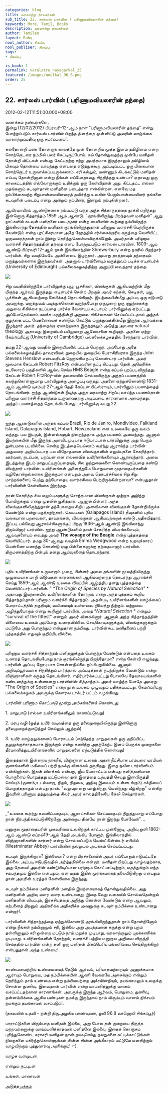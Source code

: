 ```yaml
---
categories: blog
title: வரலாற்று நாயகர்கள்
sub_title: 22. சார்லஸ் டார்வின் ( பரிணாமவியலாரின் தந்தை)
keywords: More, Tamil, Books
description: வரலாற்று நாயகர்கள்
author: Tamilan
layout: Ruby
nool_author: சிலம்பு
nool_publiser: சிலம்பு
tags:
- சிலம்பு

is_book: 1
permalink: varalatru_nayagarkal_25
featured: /images/noolkal_96_6.png
order: 25
---
```



## 22. சார்லஸ் டார்வின் ( பரிணாமவியலாரின் தந்தை)

2012-02-12T11:51:00.000+08:00

வணக்கம் நண்பர்களே,  
இன்று (12/02/2012) பிப்ரவரி-12-ஆம் நாள் "பரிணாமவியலாரின் தந்தை" என்று போற்றப்படும் சார்லஸ் டார்வின் பிறந்த தினத்தை முன்னிட்டு அவரின் வாழ்க்கை வரலாற்றுப்பதிவு ஒரு சமர்ப்பனம்!.

கல்தோன்றி மண் தோன்றாக் காலத்தே முன் தோன்றிய மூத்த இனம் தமிழினம் என்ற சொற்றொடரை நம்மில் பலர் கேட்டிருப்போம். கல் தோன்றுவதற்கு முன்பே மனிதன் தோன்றி விட்டான் என்பது கேட்பதற்கு சற்று அபத்தமாக இருந்தாலும் தமிழினம் மிகவும் தொன்மை வாய்ந்தது என்பதை எடுத்துக்கூற அப்படிப்பட்ட ஒரு மிகையான சொற்றொடர் உருவாக்கப்படிருக்கலாம். சரி கல்லும், மண்ணும் கிடக்கட்டும் மனிதன் எப்படி தோன்றினான் என்று நீங்கள் எப்போதாவது சிந்தித்தது உண்டா? ஏதாவது ஒரு காலகட்டத்தில் எல்லோருக்கும் உதிக்கும் ஒரு கேள்விதான் அது. கிட்டதட்ட எல்லா மதங்களும் கடவுள்தான் மனிதனை படைத்தார் என்கின்றன. எனவே மத நம்பிக்கையற்ற சிறுபான்மையினரைத் தவிர்த்து உலகின் பெரும்பான்மையினர் தங்களை கடவுளின் படைப்பு என்று அன்றும் நம்பினர், இன்றும் நம்புகின்றனர்.

ஆயிரமாயிரம் ஆண்டுகளாக நம்பபட்டு வந்த அந்த சித்தாந்தத்தை தூக்கி எறிந்தது இன்னொரு சித்தாந்தம் 1859 ஆம் ஆண்டு. “குரங்கிலிருந்து பிறந்தவன் மனிதன்” ஆறு நாட்களில் கடவுள் மனிதனை படைத்தார் என்ற பைபிளின் கூற்றை நம்பியிருந்த இங்கிலாந்து தேசத்தில் மனிதன் குரங்கிலிருந்துதான் பரிணாம வளர்ச்சி பெற்றிருக்க வேண்டும் என்ற புரட்சிகரமான அதே நேரத்தில் சர்ச்சைக்குரிய கருத்தை வெளியிட்ட ஒருவரைத்தான் நாம் இன்று தெரிந்துகொள்ளவிருக்கிறோம். அவர்தான் பரிணாம வளர்ச்சி சித்தாந்தத்தின் தந்தை எனப் போற்றப்படும் சார்லஸ் டார்வின். 1809-ஆம் ஆண்டு பிப்ரவரி 12-ஆம் நாள் இங்கிலாந்தின் Shrews-bury என்ற நகரில் பிறந்தார் டார்வின். சிறு வயதிலேயே அன்னையை இழந்தார். அவரது தாத்தாவும் தந்தையும் மருத்துவர்களாக இருந்தவர்கள். அதனால் டார்வினையும் மருத்துவம் படிக்க எடின்பர்க் (University of Edinburgh) பல்கலைக்கழகத்திற்கு அனுப்பி வைத்தார் தந்தை.

![](http://3.bp.blogspot.com/-JIvAa8LXBBU/TzcMi7MTT7I/AAAAAAAABJA/gsAC93TAOAA/s320/Charles_Darwin_Wallpaper__V2_by_CharlesDarwin.jpg)

சிறு வயதியிலிருந்தே டார்வினுக்கு புழு, பூச்சிகள், விலங்குகள் ஆகியவற்றின் மீது மிகுந்த ஆர்வம் இருந்தது. எடின்பர்க் சென்ற பிறகும் அவர் கற்கள், செடிகள், புழு, பூச்சிகள் ஆகியவற்றை சேமிக்கத் தொடங்கினார். இயற்கையின்மீது அப்படி ஒரு ஈடுபாடு அவருக்கு. மருத்துவம் படித்துக்கொண்டிருந்தபோது ஒருமுறை ஒரு குழந்தைக்கு அறுவை சிகிச்சை நடப்பதை பார்க்க வேண்டிய கட்டாயம் டார்வினுக்கு ஏற்பட்டது. அப்போதெல்லாம் மயக்க மருந்தின்றி அறுவை சிகிச்சைகள் செய்யப்பட்டதால் அந்தக் குழந்தை பட்ட வேதனையைக் கண்டும், கேட்டும் மருத்துவத்தின்மீது இருந்த ஆர்வத்தை இழந்தார் அவர். தந்தைக்கு ஏமாற்றமாக இருந்தாலும் அடுத்து அவரை natural theology அதாவது இறையியல் பயிலுமாறு ஆலோசனை கூறினார். அதனை ஏற்று கேம்ஃப்ரிட்ஜ் (University of Cambridge) பல்கலைக்கழகத்தில் சேர்ந்தார் டார்வின்.

தமது 22-ஆவது வயதில் இறையியலில் பட்டம் பெற்றார். அப்போது அதே பல்கலைக்கழகத்தில் தாவரவியல் துறையில் துறையில் பேராசிரியராக இருந்த John Stevens Henslow என்பவரிடம் நெருங்கிய நட்பு கொண்டார் டார்வின். அவர் மூலமாக கேப்டன் Robert FitzRoy என்பவரின் நட்பு கிட்டியது. தென் அமெரிக்க கடலோரப் பகுதிகளில் ஆய்வு செய்ய HMS Beagle என்ற கப்பல் புறப்படவிருந்தது. கேப்டன் Robert FitzRoy-யின் தலமையில் செல்லவிருந்த அந்தப் பயணத்தில் கலந்துகொள்ளுமாறு டார்வினுக்கு அழைப்பு வந்தது. அதனை ஏற்றுக்கொண்டு 1831-ஆம் ஆண்டு டிசம்பர் 27-ஆம் தேதி கேப்டன் பிட்ஸ்ராயும், டார்வினும் பயணத்தைத் தொடங்கினர். ஐந்து ஆண்டுகள் நீடித்த அந்த வரலாற்று சிறப்பு வாய்ந்த பயணம்தான் பரினாம வளர்ச்சி சித்தாந்தம் உருவாவதற்கு அடிப்படை காரணமாக அமைந்தது. அந்தப் பயணத்தைத் தொடங்கியபோது டார்வினுக்கு வயது 22.

![](http://4.bp.blogspot.com/-Jg_JElfL9eU/TzcL753FI2I/AAAAAAAABI4/6ebWVeMgmX0/s320/charlesdarwin.jpg)

ஐந்து ஆண்டுகளில் அந்தக் கப்பல் Brazil, Rio de Janiro, Mondivideo, Falkland Island, Galapagos Island, Hobart, Newzealand என உலகையே ஒரு வலம் வந்தது. பல இடரும், இன்னல்களும் நிறைந்ததாக அந்த பயணம் அமைந்தது. ஆனால் இயற்கையின் மீது இருந்த அளவிடமுடியாத ஈடுபாட்டால் டார்வினுக்கு அது பெரும் துன்பமாக படவில்லை. சென்ற இடத்தையெல்லாம் கூர்ந்து ஆராய்ந்த டார்வின் அதுவரை அறியப்படாத பல விநோதமான விலங்குகளின் எலும்புகளை சேகரித்தார். ஊர்வன, நடப்பன, பறப்பன என எல்லாவித உயிரினங்களையும் ஆராய்ந்தார். அவை இடத்துக்கு இடம் மாறுபட்டிருப்பதையும், சில ஒற்றுமைகளை கொண்டிருப்பதை கண்டு வியந்தார் டார்வின். உயிரினங்கள் அனைத்துமே பொதுவான மூதாதையர்களின் வழிதோன்றல்களாக இருக்குமா என்பதும் அவை தொடர்ச்சியாக சிறு சிறு மாற்றங்களைப் பெற்று தற்போதைய வளர்ச்சியை பெற்றிருக்கின்றனவா? என்பதுதான் டார்வினின் கேள்வியாக இருந்தது.

தான் சேகரித்த சில எலும்புகளுக்கு சொந்தமான விலங்குகள் முற்றாக அழிந்து போயிருக்கும் என்று முதலில் யூகித்தார். ஆனால் பின்னர் அந்த விலங்குகளிலிருந்துதான் தற்போதைய சிறிய அளவிலான விலங்குகள் தோன்றியிருக்க வேண்டும் என்று பகுத்தறிந்தார். கெலபகஸ் (Galapagos Island) தீவுகளில் புதிய வகையான பறவைகள், தாவரங்கள், விலங்குகள் ஆகியவற்றைக் கண்டு அதிசயித்தார். இப்படி பல்வேறு ஆராய்ச்சிகளுக்குப் பிறகு 1836-ஆம் ஆண்டு இங்கிலாந்து திரும்பினார் டார்வின். ஐந்து ஆண்டுகளில் தான் சேகரித்த விபரங்களையும், ஆய்வுகளையும் வைத்து அவர் **The voyage of the Beagle** என்ற புத்தகத்தை வெளியிட்டார். தமது 30-ஆவது வயதில் Emma Wedgwood என்ற உறவுக்காரப் பெண்ணை மணந்து கொண்டு ஏழு பிள்ளைகளுக்கு தந்தையானார் டார்வின். திருமணத்திற்கு பின்பும் தனது ஆய்வுகளைத் தொடர்ந்தார்.

![](http://1.bp.blogspot.com/-Gd7DiJ4aX8c/TzcNa5A6RWI/AAAAAAAABJI/5hZOAMuwomY/s320/Darwin.jpg)

புதிய உயிரினங்கள் உருவாகும் முறை, பின்னர் அவை தங்களின் மூலத்திலிருந்து முழுமையாக மாறி விடுவதன் காரணங்கள் ஆகியவற்றைத் தொடர்ந்து ஆராய்ச்சி செய்து 1859-ஆம் ஆண்டு உலகை வியப்பில் ஆழ்த்திய தனது புத்தகத்தை வெளியிட்டார் டார்வின். " _*The Origin of Species by Natural Selection" *_ அதாவது இயற்கையில் உயிரினங்களின் தோற்றம் என்ற அந்த புத்தகம் கூறிய சித்தாந்தம்தான் பரிணாம வளர்ச்சி சித்தாந்தம். அதன்படி உயிரினங்களின் வாழ்க்கைப் போராட்டத்தில் தகுதியும், வலிமையும் உள்ளவை நிலைத்து நிற்கும். மற்றவை அழிந்துபோகும் என்று கூறினார் டார்வின். அதை _*Natural Selection *_ என்றும் "survival of the fittest" என்றும் அவர் விளக்கினார். ஆனால் அந்த சித்தாந்தத்தின் விளைவை உலகம் அப்போது உணரவில்லை. செடிகொடிகளுக்கும், விலங்குகளுக்கும் மட்டுமே அது பொருந்தும் என்றுதான் நம்பியது. டார்வின்கூட மனிதனைப் பற்றி புத்தகத்தில் எதுவும் குறிப்பிடவில்லை.

![](http://2.bp.blogspot.com/-m3Q5K-9tGiM/TzcNwLyVKDI/AAAAAAAABJY/dQmONOc9lUE/s320/Teor%C3%ADa+sobre+el+origen+de+las+especies+-+Charles+Darwin.jpg)

பரிணாம வளர்ச்சி சித்தாந்தம் மனிதனுக்கும் பொருந்த வேண்டும் என்பதை உலகம் உணரத் தொடங்கியபோது நாம் குரங்கிலிருந்து பிறந்தோமா? என்ற கேள்வி எழுந்தது. டார்வின் அப்படி நேரடியாக சொன்னதில்லை நம்பியதுமில்லை. ஆனால் அறிவுப்பூர்வமாக சிந்தித்துப் பார்த்தால் அப்படித்தான் நடந்திருக்க வேண்டும் என்று விஞ்ஞானிகள் கருதத் தொடங்கினர். எதிர்பார்க்கப்பட்டது போலவே தேவாலயங்களின் கண்டனத்துக்கு உள்ளானது டார்வினின் சித்தாந்தம். அவர் வாழ்ந்த போதே அவரது "The Origin of Species" என்ற நூல் உலகம் முழுவதும் பதிக்கப்பட்டது. கேம்ஃப்ரிட்ஜ் பல்கலைக்கழகம் அவருக்கு கெளரவ டாக்டர் பட்டம் வழங்கியது.

_டார்வின் பரிணாம கோட்பாடு மூன்று அம்சங்களைக் கொண்டது._

1\. மாறுபாடு (எல்லா உயிரினங்களிலும் காணப்படுவது)

2\. மரபு வழி (ஒத்த உயிர் வடிவத்தை ஒரு தலைமுறையிலிருந்து இன்னொரு தலைமுறைக்குஎடுத்துச் செல்லும் ஆற்றல்)

3\. உயிர் வாழ்தலுக்கானப் போராட்டம் (எந்தெந்த மாறுதல்கள் ஒரு குறிப்பிட்ட சூழலுக்குச்சாதகமாக இருக்கும் என்று கணித்து அதற்கேற்ப இனப் பெருக்க முறைகளை தீர்மானித்துஉயிரினங்களில் மாறுதல்களை ஏற்படுத்திக் கொள்வது)

இதைத்தான் இன்றைய நாகரீக, விஞ்ஞான உலகம் அதன் நீட்சியாக பரம்பரை மரபியல் குணங்களின் மகிமைப் பற்றி நமக்கு விளக்கம் தருகிறது. இதை நவீன டார்வினியம் என்கிறார்கள். இதன் விளக்கம் என்பது, ஜீவ போராட்டம் என்பது தனித்தனியான பொருளைப் பொறுத்தது மட்டுமல்ல; தன் இனத்தை உற்பத்தி செய்து இனவிருத்தி செய்யும் (குணம்,உடல்வாகு, நிறம், திறமை, அறிவு இவையும் உள்ளடங்கும்) சக்தியைப் பொறுத்ததாகும் என்பது தான். "வலுவுள்ளது வாழ்கிறது, மெலிந்தது வீழ்கிறது" என்கிற இவரின் பரிணாம தத்துவத்தை சிலர் அவர் காலத்திலேயே கேலி செய்தார்கள்.

![](http://4.bp.blogspot.com/-Cwbaoh8mXCE/TzcNhNxvvhI/AAAAAAAABJQ/p4Epw5CHsWE/s320/charles-darwin.jpg)

_"உலகை கூர்ந்து கவனிப்பதையும், ஆராய்ச்சிகள் செய்வதையும் நிறுத்துமாறு எப்போது நான் நிர்பந்திக்கப்படுகிறேனோ அன்றைய தினமே நான் இறந்து போவேன்". _

மனுகுல மூதாதையரின் முகவரியை உலகிற்குக் காட்டிய முன்னோடி, அறிவு ஒளி 1882-ஆம் ஆண்டு ஏப்ரல்19-ஆம் தேதி அடங்கிப் போனார். இங்கிலாந்தில் விஞ்ஞானிகளின் கார்னர் என்று சொல்லப்படும் வெஸ்ட்மின்ஸ்டர் எபியில் (Westminster Abbey) டார்வினின் நல்லுடல் அடக்கம் செய்யப்பட்டது.

கடவுள் இருக்கிறாரா? இல்லையா? என்ற பிரச்சனையில் அவர் எப்போதும் ஈடுபட்டதே இல்லை. அப்படி ஈடுபடுவதில் அர்த்தமில்லை என்றார். மனிதன் பிறப்பது வாழ்வதற்காக, அது தேவை! அவரின் கண்டுபிடிப்பான பரிணாம கோட்பாட்டிற்கும், மதத்துக்கும் எந்த சம்பந்தமும் இல்லை என்பதும், ஏன் மதம் இதில் மூர்க்கமாகத் தலையிடுகிறது என்பதும் தான் அவரின் உரத்தக் கேள்வியாக இருந்தது.

கடவுள் நம்பிக்கை மனிதனின் மனதில் இயற்கையாகத் தோன்றுவதில்லை. அது மனிதனின் அறிவு வளர வளர உண்டானது, இதை வேறு வகையில் சொல்வதென்றால் மனிதனின் வியப்பும், இரகசியத்தை அறிந்து கொள்ள வேண்டும் என்ற ஆவலும், கற்பனைத் திறனும் அதிகரிக்க அதிகரிக்க அவனுக்கு கடவுள் நம்பிக்கை உண்டானது என்றார்!.

டார்வினின் சித்தாந்தத்தை ஏற்றுக்கொண்டு குரங்கிலிருந்துதான் நாம் தோன்றினோம் என்று நீங்கள் நம்பினாலும் சரி, இல்லை அது அபத்தமான கருத்து என்று புறம் தள்ளினாலும் சரி ஒன்றை மட்டும் நாம் மறுக்க முடியாது, வரலாற்றாலும் புறக்கணிக்க முடியாது. உயிரினங்களின் தோற்றம், வளர்ச்சி பற்றிய மனுகுல அறிவை விருத்தி செய்ததில் டார்வின் என்ற தனி ஒரு மனிதன் மிகப்பெரிய பங்களிப்பை செய்திருக்கிறார் என்பதுதான் அந்த உண்மை!.

![](http://3.bp.blogspot.com/-SnSX4gXNvZY/TzcN5WIxRSI/AAAAAAAABJg/PkL0x-yOoxE/s320/Charles_Darwin_01.jpg)

காண்பனவற்றில் உண்மையைத் தேடும் ஆர்வம், புரியாதவற்றையும் அணுக்கமாக ஆராயும் பொறுமை, மத நம்பிக்கையின் ஆணி வேரையே அசைக்கும் என்றும் தெரிந்தும் தாம் உண்மை என்று நம்பியவற்றை அச்சமின்றியும், தயங்காமலும் உலகுக்கு சொன்ன துணிவு. இவைதான் டார்வின் என்ற மாமனிதனுக்கு வானம் வசப்பட்டதற்கான காரணங்கள். அவருக்கு இருந்த ஆர்வம், பொறுமை, துணிவு, தன்னம்பிக்கை ஆகிய பண்புகள் நமக்கு இருந்தால் நாம் விரும்பும் வானம் நிச்சயம் நமக்கும் தயங்காமல் வசப்படும்!.

(தகவலில் உதவி - நன்றி திரு.அழகிய பாண்டியன், ஒலி 96.8 வானொலி சிங்கப்பூர்)

பாராட்டுகளை விரும்பாத மனிதன் இல்லை, அது போல தன் குறையை திருத்த மற்றவர்களுக்கு வாய்ப்பளிக்காதவன் மனிதனே இல்லை, இதைக் கொஞ்சம் புரிந்துகொண்ட சராசரி மனிதன் நான்.தயவுசெய்து தவறுகளை சுட்டிக்காட்டுங்கள் நிறைகளை பகிர்ந்துகொள்ளுங்கள்,சின்ன சின்ன அங்கீகாரம் மட்டுமே மனதிற்கும் வாழ்விற்கும் புத்துணர்வு அளிக்கும்! :-)

வாழ்க வளமுடன்

என்றும் நட்புடன்

உங்கள். மாணவன்

[அடுத்த பக்கம்](varalatru_nayagarkal_26)